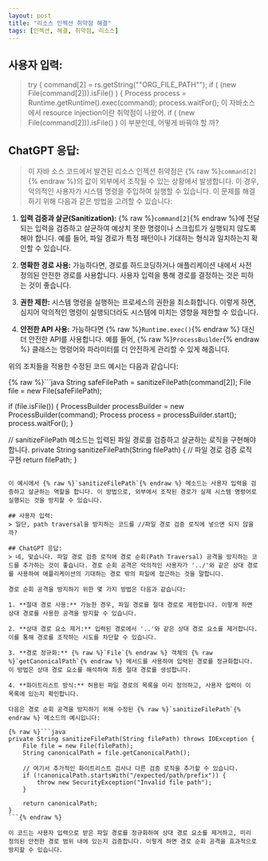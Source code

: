 ```yaml
---
layout: post
title: "리소스 인젝션 취약점 해결"
tags: [인젝션, 해결, 취약점, 리소스]
---
```


## 사용자 입력:
> try
{
	command[2] = rs.getString(""ORG_FILE_PATH"");
	if ( (new File(command[2])).isFile() )
	{
		Process process = Runtime.getRuntime().exec(command);
		process.waitFor();
 이 자바소스에서 resource injection이란 취약점이 나왔어. if ( (new File(command[2])).isFile() ) 이 부분인데, 어떻게 바꿔야 할 까?

## ChatGPT 응답:
> 이 자바 소스 코드에서 발견된 리소스 인젝션 취약점은 {% raw %}`command[2]`{% endraw %}의 값이 외부에서 조작될 수 있는 상황에서 발생합니다. 이 경우, 악의적인 사용자가 시스템 명령을 주입하여 실행할 수 있습니다. 이 문제를 해결하기 위해 다음과 같은 방법을 고려할 수 있습니다:

1. **입력 검증과 살균(Sanitization):** {% raw %}`command[2]`{% endraw %}에 전달되는 입력을 검증하고 살균하여 예상치 못한 명령이나 스크립트가 실행되지 않도록 해야 합니다. 예를 들어, 파일 경로가 특정 패턴이나 기대하는 형식과 일치하는지 확인할 수 있습니다.

2. **명확한 경로 사용:** 가능하다면, 경로를 하드코딩하거나 애플리케이션 내에서 사전 정의된 안전한 경로를 사용합니다. 사용자 입력을 통해 경로를 결정하는 것은 피하는 것이 좋습니다.

3. **권한 제한:** 시스템 명령을 실행하는 프로세스의 권한을 최소화합니다. 이렇게 하면, 심지어 악의적인 명령이 실행되더라도 시스템에 미치는 영향을 제한할 수 있습니다.

4. **안전한 API 사용:** 가능하다면 {% raw %}`Runtime.exec()`{% endraw %} 대신 더 안전한 API를 사용합니다. 예를 들어, {% raw %}`ProcessBuilder`{% endraw %} 클래스는 명령어와 파라미터를 더 안전하게 관리할 수 있게 해줍니다.

위의 조치들을 적용한 수정된 코드 예시는 다음과 같습니다:

{% raw %}```java
String safeFilePath = sanitizeFilePath(command[2]);
File file = new File(safeFilePath);

if (file.isFile()) {
    ProcessBuilder processBuilder = new ProcessBuilder(command);
    Process process = processBuilder.start();
    process.waitFor();
}

// sanitizeFilePath 메소드는 입력된 파일 경로를 검증하고 살균하는 로직을 구현해야 합니다.
private String sanitizeFilePath(String filePath) {
    // 파일 경로 검증 로직 구현
    return filePath;
}
```{% endraw %}

이 예시에서 {% raw %}`sanitizeFilePath`{% endraw %} 메소드는 사용자 입력을 검증하고 살균하는 역할을 합니다. 이 방법으로, 외부에서 조작된 경로가 실제 시스템 명령어로 실행되는 것을 방지할 수 있습니다.

## 사용자 입력:
> 일단, path traversal을 방지하는 코드를 //파일 경로 검증 로직에 넣으면 되지 않을까?

## ChatGPT 응답:
> 네, 맞습니다. 파일 경로 검증 로직에 경로 순회(Path Traversal) 공격을 방지하는 코드를 추가하는 것이 좋습니다. 경로 순회 공격은 악의적인 사용자가 '../'와 같은 상대 경로를 사용하여 애플리케이션의 기대하는 경로 밖의 파일에 접근하는 것을 말합니다.

경로 순회 공격을 방지하기 위한 몇 가지 방법은 다음과 같습니다:

1. **절대 경로 사용:** 가능한 경우, 파일 경로를 절대 경로로 제한합니다. 이렇게 하면 상대 경로를 사용한 공격을 방지할 수 있습니다.

2. **상대 경로 요소 제거:** 입력된 경로에서 '..'와 같은 상대 경로 요소를 제거합니다. 이를 통해 경로를 조작하는 시도를 차단할 수 있습니다.

3. **경로 정규화:** {% raw %}`File`{% endraw %} 객체의 {% raw %}`getCanonicalPath`{% endraw %} 메서드를 사용하여 입력된 경로를 정규화합니다. 이 방법은 상대 경로 요소를 해석하여 최종 절대 경로를 생성합니다.

4. **화이트리스트 방식:** 허용된 파일 경로의 목록을 미리 정의하고, 사용자 입력이 이 목록에 있는지 확인합니다.

다음은 경로 순회 공격을 방지하기 위해 수정된 {% raw %}`sanitizeFilePath`{% endraw %} 메소드의 예시입니다:

{% raw %}```java
private String sanitizeFilePath(String filePath) throws IOException {
    File file = new File(filePath);
    String canonicalPath = file.getCanonicalPath();

    // 여기서 추가적인 화이트리스트 검사나 다른 검증 로직을 추가할 수 있습니다.
    if (!canonicalPath.startsWith("/expected/path/prefix")) {
        throw new SecurityException("Invalid file path");
    }

    return canonicalPath;
}
```{% endraw %}

이 코드는 사용자 입력으로 받은 파일 경로를 정규화하여 상대 경로 요소를 제거하고, 미리 정의된 안전한 경로 범위 내에 있는지 검증합니다. 이렇게 하면 경로 순회 공격을 효과적으로 방지할 수 있습니다.

